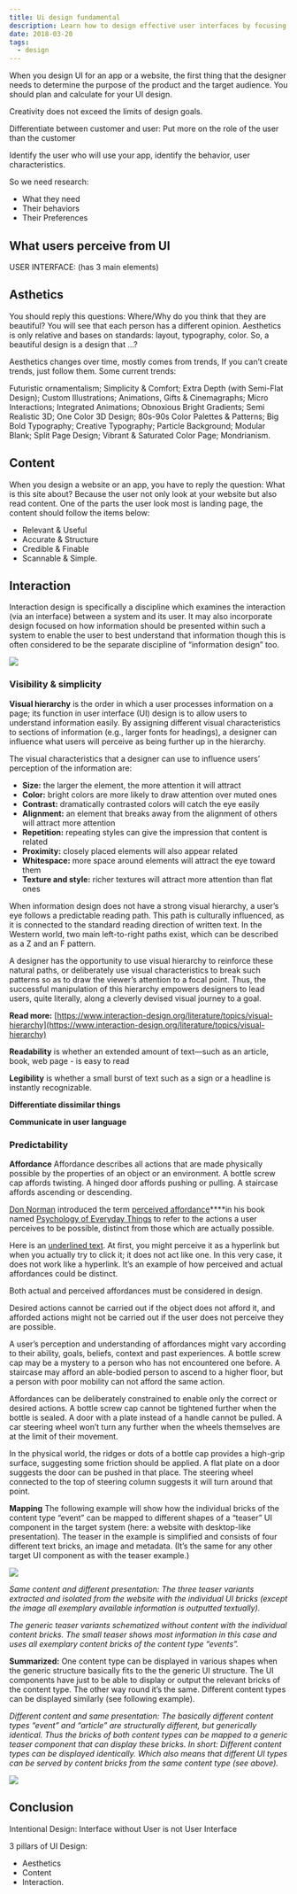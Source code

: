 ```yaml
---
title: Ui design fundamental
description: Learn how to design effective user interfaces by focusing on aesthetics, content, and interaction to create user-centered apps and websites that engage and meet user needs.
date: 2018-03-20
tags:
  - design
---
```


When you design UI for an app or a website, the first thing that the designer needs to determine the purpose of the product and the target audience. You should plan and calculate for your UI design.

Creativity does not exceed the limits of design goals.

Differentiate between customer and user: Put more on the role of the user than the customer

Identify the user who will use your app, identify the behavior, user characteristics.

So we need research:

- What they need
- Their behaviors
- Their Preferences

## What users perceive from UI

USER INTERFACE: (has 3 main elements)

## Asthetics

You should reply this questions: Where/Why do you think that they are beautiful? You will see that each person has a different opinion. Aesthetics is only relative and bases on standards: layout, typography, color. So, a beautiful design is a design that …?

Aesthetics changes over time, mostly comes from trends, If you can’t create trends, just follow them. Some current trends:

Futuristic ornamentalism; Simplicity & Comfort; Extra Depth (with Semi-Flat Design); Custom Illustrations; Animations, Gifts & Cinemagraphs; Micro Interactions; Integrated Animations; Obnoxious Bright Gradients; Semi Realistic 3D; One Color 3D Design; 80s-90s Color Palettes & Patterns; Big Bold Typography; Creative Typography; Particle Background; Modular Blank; Split Page Design; Vibrant & Saturated Color Page; Mondrianism.

## Content

When you design a website or an app, you have to reply the question: What is this site about? Because the user not only look at your website but also read content. One of the parts the user look most is landing page, the content should follow the items below:

- Relevant & Useful
- Accurate & Structure
- Credible & Finable
- Scannable & Simple.

## Interaction

Interaction design is specifically a discipline which examines the interaction (via an interface) between a system and its user. It may also incorporate design focused on how information should be presented within such a system to enable the user to best understand that information though this is often considered to be the separate discipline of “information design” too.

![](assets/ui-design-fundamental_4718c084b78a2e641043dff2ffb94dad_md5.webp)

### Visibility & simplicity

**Visual hierarchy** is the order in which a user processes information on a page; its function in user interface (UI) design is to allow users to understand information easily. By assigning different visual characteristics to sections of information (e.g., larger fonts for headings), a designer can influence what users will perceive as being further up in the hierarchy.

The visual characteristics that a designer can use to influence users’ perception of the information are:

- **Size:** the larger the element, the more attention it will attract
- **Color:** bright colors are more likely to draw attention over muted ones
- **Contrast:** dramatically contrasted colors will catch the eye easily
- **Alignment:** an element that breaks away from the alignment of others will attract more attention
- **Repetition:** repeating styles can give the impression that content is related
- **Proximity:** closely placed elements will also appear related
- **Whitespace:** more space around elements will attract the eye toward them
- **Texture and style:** richer textures will attract more attention than flat ones

When information design does not have a strong visual hierarchy, a user’s eye follows a predictable reading path. This path is culturally influenced, as it is connected to the standard reading direction of written text. In the Western world, two main left-to-right paths exist, which can be described as a Z and an F pattern.

A designer has the opportunity to use visual hierarchy to reinforce these natural paths, or deliberately use visual characteristics to break such patterns so as to draw the viewer’s attention to a focal point. Thus, the successful manipulation of this hierarchy empowers designers to lead users, quite literally, along a cleverly devised visual journey to a goal.

**Read more:** [https://www.interaction-design.org/literature/topics/visual-hierarchy](https://www.interaction-design.org/literature/topics/visual-hierarchy)

**Readability** is whether an extended amount of text—such as an article, book, web page - is easy to read

**Legibility** is whether a small burst of text such as a sign or a headline is instantly recognizable.

**Differentiate dissimilar things**

**Communicate in user language**

### Predictability

**Affordance**
Affordance describes all actions that are made physically possible by the properties of an object or an environment. A bottle screw cap affords twisting. A hinged door affords pushing or pulling. A staircase affords ascending or descending.

[Don Norman](https://en.wikipedia.org/wiki/Don_Norman) introduced the term [perceived affordance](http://www.jnd.org/dn.mss/affordances_and.html)\*\*\*\*in his book named [Psychology of Everyday Things](https://www.amazon.com/Psychology-Everyday-Things-Donald-Norman/dp/B000HVS5DG) to refer to the actions a user perceives to be possible, distinct from those which are actually possible.

Here is an [underlined text](https://uxdesign.cc/affordance-in-user-interface-design-3b4b0b361143#). At first, you might perceive it as a hyperlink but when you actually try to click it; it does not act like one. In this very case, it does not work like a hyperlink. It’s an example of how perceived and actual affordances could be distinct.

Both actual and perceived affordances must be considered in design.

Desired actions cannot be carried out if the object does not afford it, and afforded actions might not be carried out if the user does not perceive they are possible.

A user’s perception and understanding of affordances might vary according to their ability, goals, beliefs, context and past experiences. A bottle screw cap may be a mystery to a person who has not encountered one before. A staircase may afford an able-bodied person to ascend to a higher floor, but a person with poor mobility can not afford the same action.

Affordances can be deliberately constrained to enable only the correct or desired actions. A bottle screw cap cannot be tightened further when the bottle is sealed. A door with a plate instead of a handle cannot be pulled. A car steering wheel won’t turn any further when the wheels themselves are at the limit of their movement.

In the physical world, the ridges or dots of a bottle cap provides a high-grip surface, suggesting some friction should be applied. A flat plate on a door suggests the door can be pushed in that place. The steering wheel connected to the top of steering column suggests it will turn around that point.

**Mapping**
The following example will show how the individual bricks of the content type “event” can be mapped to different shapes of a “teaser” UI component in the target system (here: a website with desktop-like presentation). The teaser in the example is simplified and consists of four different text bricks, an image and metadata. (It’s the same for any other target UI component as with the teaser example.)

![](assets/ui-design-fundamental_5c2e41286c6c2f47ccdbe589a50c4033_md5.webp)

_Same content and different presentation: The three teaser variants extracted and isolated from the website with the individual UI bricks (except the image all exemplary available information is outputted textually)._

_The generic teaser variants schematized without content with the individual content bricks. The small teaser shows most information in this case and uses all exemplary content bricks of the content type “events”._

**Summarized:** One content type can be displayed in various shapes when the generic structure basically fits to the the generic UI structure. The UI components have just to be able to display or output the relevant bricks of the content type. The other way round it’s the same. Different content types can be displayed similarly (see following example).

_Different content and same presentation: The basically different content types “event” and “article” are structurally different, but generically identical. Thus the bricks of both content types can be mapped to a generic teaser component that can display these bricks. In short: Different content types can be displayed identically. Which also means that different UI types can be served by content bricks from the same content type (see above)._

![](assets/ui-design-fundamental_2f86f2fad6448f61bf19fa256a25c973_md5.webp)

## Conclusion

Intentional Design: Interface without User is not User Interface

3 pillars of UI Design:

- Aesthetics
- Content
- Interaction.
